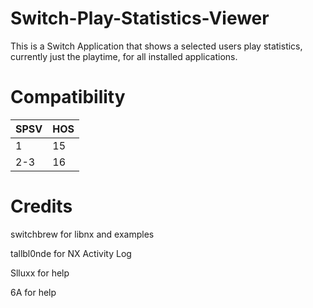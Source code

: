 # Switch-Play-Statistics-Viewer

This is a Switch Application that shows a selected users play statistics, currently just the playtime, for all installed applications.

# Compatibility

SPSV | HOS
-----|-----
1    | 15
2-3  | 16

# Credits

switchbrew for libnx and examples

tallbl0nde for NX Activity Log

Slluxx for help

6A for help
